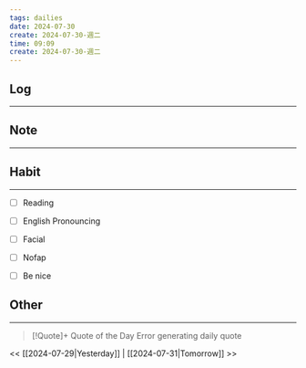 ```yaml
---
tags: dailies  
date: 2024-07-30
create: 2024-07-30-週二
time: 09:09
create: 2024-07-30-週二
---
```


## Log
---


## Note
---


## Habit
---
- [ ] Reading
- [ ] English Pronouncing
- [ ] Facial
- [ ] Nofap
- [ ] Be nice


## Other
---

> [!Quote]+ Quote of the Day
> Error generating daily quote

<< [[2024-07-29|Yesterday]] | [[2024-07-31|Tomorrow]] >>